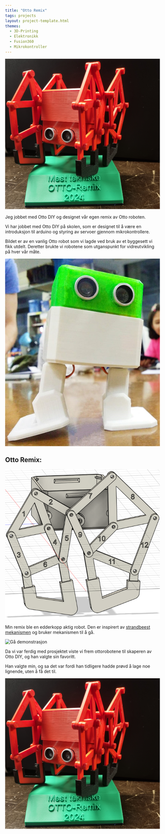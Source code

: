 ```yaml
---
title: "Otto Remix"
tags: projects
layout: project-template.html
themes:
  - 3D-Printing
  - Elektronikk
  - Fusion360
  - Mikrokontroller
---
```


![Otto på premie plattform](/assets/images/Projects/OttoRemix/OttoOnPedistal.jpg)

Jeg jobbet med Otto DIY og designet vår egen remix av Otto roboten.

<div class="split"></div>

<div class="section-box">

<div class="text-section">

Vi har jobbet med Otto DIY på skolen, som er designet til å være en introduksjon til arduino og styring av servoer gjennom mikrokontrollere.

Bildet er av en vanlig Otto robot som vi lagde ved bruk av et byggesett vi fikk utdelt. Deretter brukte vi robotene som utganspunkt for vidreutvikling på hver vår måte.

</div>

<div class="image-section">

![Otto DIY standard robot](/assets/images/Projects/OttoRemix/OttoDIY.jpg)

</div>

</div>

## Otto Remix:

<div class="section-box">

<div class="image-section">

![Fusion design av Otto edderkoppen](/assets/images/Projects/OttoRemix/OttoFusionDesign.png)

</div>

<div class="text-section">

Min remix ble en edderkopp aktig robot. Den er inspirert av [strandbeest mekanismen](https://www.youtube.com/watch?v=NM4q-f68TlY) og bruker mekanismen til å gå.

![Gå demonstrasjon](/assets/images/Projects/OttoRemix/SpiderOtto.gif)

</div>

</div>

<div class="section-box">

<div class="text-section">

Da vi var ferdig med prosjektet viste vi frem ottorobotene til skaperen av Otto DIY, og han valgte sin favoritt.

Han valgte min, og sa det var fordi han tidligere hadde prøvd å lage noe lignende, uten å få det til.

</div>

<div class="image-section">

![Otto på premie plattform](/assets/images/Projects/OttoRemix/OttoOnPedistal.jpg)

</div>

</div>